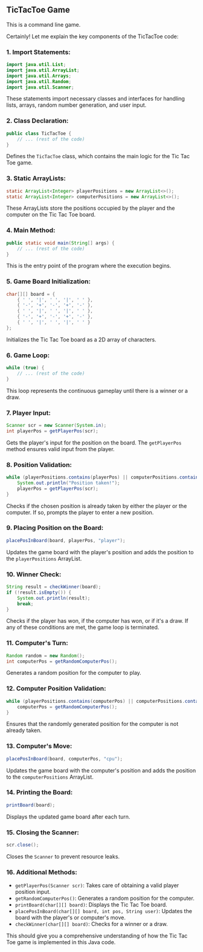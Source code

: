 ## TicTacToe Game

This is a command line game.

Certainly! Let me explain the key components of the TicTacToe code:

### 1. Import Statements:
```java
import java.util.List;
import java.util.ArrayList;
import java.util.Arrays;
import java.util.Random;
import java.util.Scanner;
```
These statements import necessary classes and interfaces for handling lists, arrays, random number generation, and user input.

### 2. Class Declaration:
```java
public class TicTacToe {
    // ... (rest of the code)
}
```
Defines the `TicTacToe` class, which contains the main logic for the Tic Tac Toe game.

### 3. Static ArrayLists:
```java
static ArrayList<Integer> playerPositions = new ArrayList<>();
static ArrayList<Integer> computerPositions = new ArrayList<>();
```
These ArrayLists store the positions occupied by the player and the computer on the Tic Tac Toe board.

### 4. Main Method:
```java
public static void main(String[] args) {
    // ... (rest of the code)
}
```
This is the entry point of the program where the execution begins.

### 5. Game Board Initialization:
```java
char[][] board = {
    { ' ', '|', ' ', '|', ' ' },
    { '-', '+', '-', '+', '-' },
    { ' ', '|', ' ', '|', ' ' },
    { '-', '+', '-', '+', '-' },
    { ' ', '|', ' ', '|', ' ' }
};
```
Initializes the Tic Tac Toe board as a 2D array of characters.

### 6. Game Loop:
```java
while (true) {
    // ... (rest of the code)
}
```
This loop represents the continuous gameplay until there is a winner or a draw.

### 7. Player Input:
```java
Scanner scr = new Scanner(System.in);
int playerPos = getPlayerPos(scr);
```
Gets the player's input for the position on the board. The `getPlayerPos` method ensures valid input from the player.

### 8. Position Validation:
```java
while (playerPositions.contains(playerPos) || computerPositions.contains(playerPos)) {
    System.out.println("Position taken!");
    playerPos = getPlayerPos(scr);
}
```
Checks if the chosen position is already taken by either the player or the computer. If so, prompts the player to enter a new position.

### 9. Placing Position on the Board:
```java
placePosInBoard(board, playerPos, "player");
```
Updates the game board with the player's position and adds the position to the `playerPositions` ArrayList.

### 10. Winner Check:
```java
String result = checkWinner(board);
if (!result.isEmpty()) {
    System.out.println(result);
    break;
}
```
Checks if the player has won, if the computer has won, or if it's a draw. If any of these conditions are met, the game loop is terminated.

### 11. Computer's Turn:
```java
Random random = new Random();
int computerPos = getRandomComputerPos();
```
Generates a random position for the computer to play.

### 12. Computer Position Validation:
```java
while (playerPositions.contains(computerPos) || computerPositions.contains(computerPos)) {
    computerPos = getRandomComputerPos();
}
```
Ensures that the randomly generated position for the computer is not already taken.

### 13. Computer's Move:
```java
placePosInBoard(board, computerPos, "cpu");
```
Updates the game board with the computer's position and adds the position to the `computerPositions` ArrayList.

### 14. Printing the Board:
```java
printBoard(board);
```
Displays the updated game board after each turn.

### 15. Closing the Scanner:
```java
scr.close();
```
Closes the `Scanner` to prevent resource leaks.

### 16. Additional Methods:
- `getPlayerPos(Scanner scr)`: Takes care of obtaining a valid player position input.
- `getRandomComputerPos()`: Generates a random position for the computer.
- `printBoard(char[][] board)`: Displays the Tic Tac Toe board.
- `placePosInBoard(char[][] board, int pos, String user)`: Updates the board with the player's or computer's move.
- `checkWinner(char[][] board)`: Checks for a winner or a draw.

This should give you a comprehensive understanding of how the Tic Tac Toe game is implemented in this Java code.
